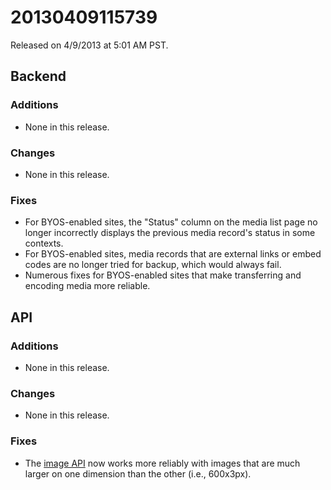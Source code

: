20130409115739
==============

Released on 4/9/2013 at 5:01 AM PST.

## Backend

### Additions

*   None in this release.

### Changes

*   None in this release.

### Fixes

*   For BYOS-enabled sites, the "Status" column on the media list page no longer
    incorrectly displays the previous media record's status in some contexts.
*   For BYOS-enabled sites, media records that are external links or embed codes
    are no longer tried for backup, which would always fail.
*   Numerous fixes for BYOS-enabled sites that make transferring and encoding
    media more reliable.

## API

### Additions

*   None in this release.

### Changes

*   None in this release.

### Fixes

*   The [image API](http://developers.monkcms.com/article/image-caching--thumbnail-creation/)
    now works more reliably with images that are much larger on one dimension
    than the other (i.e., 600x3px).
